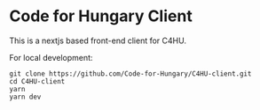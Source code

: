 # Code for Hungary Client

This is a nextjs based front-end client for C4HU.

For local development:

```
git clone https://github.com/Code-for-Hungary/C4HU-client.git
cd C4HU-client
yarn
yarn dev

```